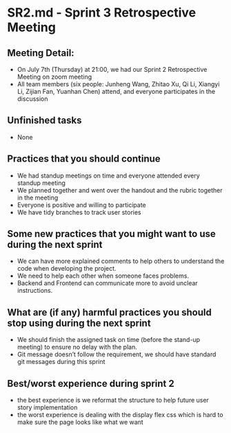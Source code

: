 # SR2.md - Sprint 3 Retrospective Meeting

## Meeting Detail:

-   On July 7th (Thursday) at 21:00, we had our Sprint 2 Retrospective Meeting on zoom meeting
-   All team members (six people: Junheng Wang, Zhitao Xu, Qi Li, Xiangyi Li, Zijian Fan, Yuanhan Chen) attend, and everyone participates in the discussion

## Unfinished tasks

-   None

## Practices that you should continue

-   We had standup meetings on time and everyone attended every standup meeting
-   We planned together and went over the handout and the rubric together in the meeting
-   Everyone is positive and willing to participate
-   We have tidy branches to track user stories

## Some new practices that you might want to use during the next sprint

-   We can have more explained comments to help others to understand the code when developing the project.
-   We need to help each other when someone faces problems.
-   Backend and Frontend can communicate more to avoid unclear instructions.

## What are (if any) harmful practices you should stop using during the next sprint

-   We should finish the assigned task on time (before the stand-up meeting) to ensure no delay with the plan.
-   Git message doesn’t follow the requirement, we should have standard git messages during this sprint

## Best/worst experience during sprint 2

-   the best experience is we reformat the structure to help future user story implementation
-   the worst experience is dealing with the display flex css which is hard to make sure the page looks like what we want
